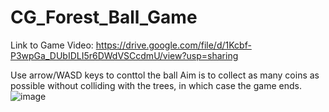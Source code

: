 # CG_Forest_Ball_Game
Link to Game Video:
https://drive.google.com/file/d/1Kcbf-P3wpGa_DUbIDLI5r6DWdVSCcdmU/view?usp=sharing

Use arrow/WASD keys to conttol the ball
Aim is to collect as many coins as possible without colliding with the trees, in which case the game ends.
![image](https://github.com/user-attachments/assets/b3a1ea43-cd5c-4784-bbc1-939ec359e894)



